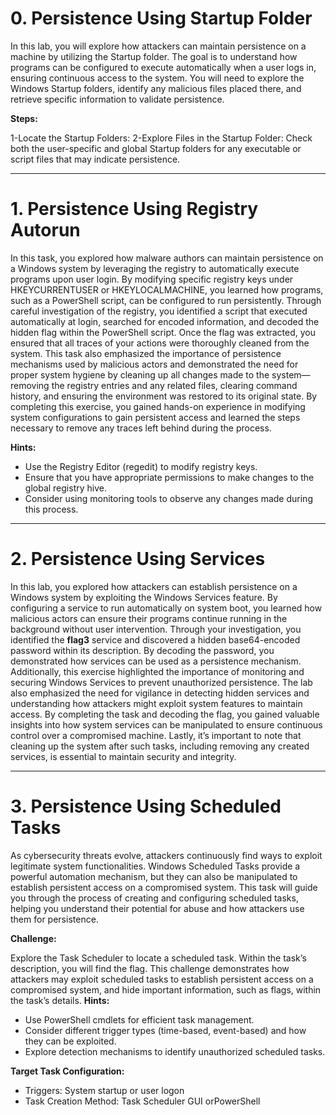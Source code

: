 #  0. Persistence Using Startup Folder 

In this lab, you will explore how attackers can maintain persistence on a machine by utilizing the Startup folder. The goal is to understand how programs can be configured to execute automatically when a user logs in, ensuring continuous access to the system. You will need to explore the Windows Startup folders, identify any malicious files placed there, and retrieve specific information to validate persistence.

**Steps:**

1-Locate the Startup Folders:
2-Explore Files in the Startup Folder: Check both the user-specific and global Startup folders for any executable or script files that may indicate persistence.

---

#  1. Persistence Using Registry Autorun 

In this task, you explored how malware authors can maintain persistence on a Windows system by leveraging the registry to automatically execute programs upon user login. By modifying specific registry keys under HKEYCURRENTUSER or HKEYLOCALMACHINE, you learned how programs, such as a PowerShell script, can be configured to run persistently.
Through careful investigation of the registry, you identified a script that executed automatically at login, searched for encoded information, and decoded the hidden flag within the PowerShell script. Once the flag was extracted, you ensured that all traces of your actions were thoroughly cleaned from the system.
This task also emphasized the importance of persistence mechanisms used by malicious actors and demonstrated the need for proper system hygiene by cleaning up all changes made to the system—removing the registry entries and any related files, clearing command history, and ensuring the environment was restored to its original state.
By completing this exercise, you gained hands-on experience in modifying system configurations to gain persistent access and learned the steps necessary to remove any traces left behind during the process.

**Hints:**

- Use the Registry Editor (regedit) to modify registry keys.
- Ensure that you have appropriate permissions to make changes to the global registry hive.
- Consider using monitoring tools to observe any changes made during this process.

---

#  2. Persistence Using Services 

In this lab, you explored how attackers can establish persistence on a Windows system by exploiting the Windows Services feature. By configuring a service to run automatically on system boot, you learned how malicious actors can ensure their programs continue running in the background without user intervention.
Through your investigation, you identified the **flag3** service and discovered a hidden base64-encoded password within its description. By decoding the password, you demonstrated how services can be used as a persistence mechanism. Additionally, this exercise highlighted the importance of monitoring and securing Windows Services to prevent unauthorized persistence.
The lab also emphasized the need for vigilance in detecting hidden services and understanding how attackers might exploit system features to maintain access. By completing the task and decoding the flag, you gained valuable insights into how system services can be manipulated to ensure continuous control over a compromised machine.
Lastly, it’s important to note that cleaning up the system after such tasks, including removing any created services, is essential to maintain security and integrity.

---

#  3. Persistence Using Scheduled Tasks 

As cybersecurity threats evolve, attackers continuously find ways to exploit legitimate system functionalities. Windows Scheduled Tasks provide a powerful automation mechanism, but they can also be manipulated to establish persistent access on a compromised system.
This task will guide you through the process of creating and configuring scheduled tasks, helping you understand their potential for abuse and how attackers use them for persistence.

**Challenge:**

Explore the Task Scheduler to locate a scheduled task. Within the task’s description, you will find the flag. This challenge demonstrates how attackers may exploit scheduled tasks to establish persistent access on a compromised system, and hide important information, such as flags, within the task’s details.
**Hints:**

- Use PowerShell cmdlets for efficient task management.
- Consider different trigger types (time-based, event-based) and how they can be exploited.
- Explore detection mechanisms to identify unauthorized scheduled tasks.

**Target Task Configuration:**

- Triggers: System startup or user logon
- Task Creation Method: Task Scheduler GUI orPowerShell
